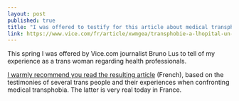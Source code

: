 ```yaml
---
layout: post
published: true
title: "I was offered to testify for this article about medical transphobia."
link: https://www.vice.com/fr/article/xwmgea/transphobie-a-lhopital-un-medecin-a-refuse-de-me-toucher
---
```

This spring I was offered by Vice.com journalist Bruno Lus to tell of my experience as a trans woman regarding health professionals.

[I warmly recommend you read the resulting article](https://www.vice.com/fr/article/xwmgea/transphobie-a-lhopital-un-medecin-a-refuse-de-me-toucher) (French), based on the testimonies of several trans people and their experiences when confronting medical transphobia. The latter is very real today in France.
